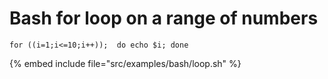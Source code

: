 # Bash for loop on a range of numbers


```
for ((i=1;i<=10;i++));  do echo $i; done
```

{% embed include file="src/examples/bash/loop.sh" %}



